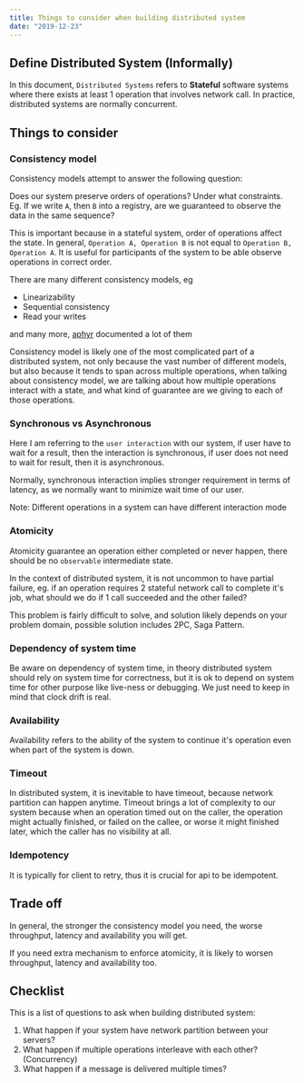 ```yaml
---
title: Things to consider when building distributed system
date: "2019-12-23"
---
```


## Define Distributed System (Informally)

In this document, `Distributed Systems` refers to **Stateful** software systems where there exists at least 1 operation that involves network call. In practice, distributed systems are normally concurrent.

## Things to consider

### Consistency model

Consistency models attempt to answer the following question:

Does our system preserve orders of operations? Under what constraints. Eg. If we write `A`, then `B` into a registry, are we guaranteed to observe the data in the same sequence?

This is important because in a stateful system, order of operations affect the state. In general, `Operation A, Operation B` is not equal to `Operation B, Operation A`. It is useful for participants of the system to be able observe operations in correct order.

There are many different consistency models, eg

* Linearizability
* Sequential consistency
* Read your writes

and many more, [aphyr](https://jepsen.io/consistency) documented a lot of them

Consistency model is likely one of the most complicated part of a distributed system, not only because the vast number of different models, but also because it tends to span across multiple operations, when talking about consistency model, we are talking about how multiple operations interact with a state, and what kind of guarantee are we giving to each of those operations.

### Synchronous vs Asynchronous

Here I am referring to the `user interaction` with our system, if user have to wait for a result, then the interaction is synchronous, if user does not need to wait for result, then it is asynchronous.

Normally, synchronous interaction implies stronger requirement in terms of latency, as we normally want to minimize wait time of our user.

Note: Different operations in a system can have different interaction mode

### Atomicity

Atomicity guarantee an operation either completed or never happen, there should be no `observable` intermediate state.

In the context of distributed system, it is not uncommon to have partial failure, eg. if an operation requires 2 stateful network call to complete it's job, what should we do if 1 call succeeded and the other failed?

This problem is fairly difficult to solve, and solution likely depends on your problem domain, possible solution includes 2PC, Saga Pattern.

### Dependency of system time

Be aware on dependency of system time, in theory distributed system should rely on system time for correctness, but it is ok to depend on system time for other purpose like live-ness or debugging. We just need to keep in mind that clock drift is real.

### Availability

Availability refers to the ability of the system to continue it's operation even when part of the system is down.

### Timeout

In distributed system, it is inevitable to have timeout, because network partition can happen anytime. Timeout brings a lot of complexity to our system because when an operation timed out on the caller, the operation might actually finished, or failed on the callee, or worse it might finished later, which the caller has no visibility at all.

### Idempotency

It is typically for client to retry, thus it is crucial for api to be idempotent.

## Trade off

In general, the stronger the consistency model you need, the worse throughput, latency and availability you will get.

If you need extra mechanism to enforce atomicity, it is likely to worsen throughput, latency and availability too.

## Checklist

This is a list of questions to ask when building distributed system:

1. What happen if your system have network partition between your servers?
2. What happen if multiple operations interleave with each other? (Concurrency)
3. What happen if a message is delivered multiple times?
